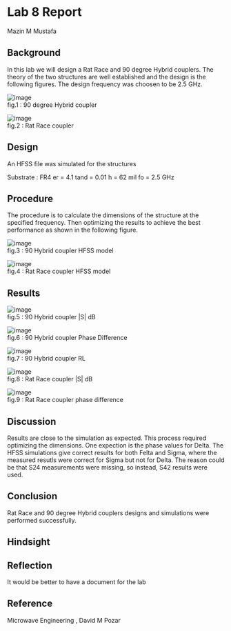
# Lab 8 Report
Mazin M Mustafa 

## Background

In this lab we will design a Rat Race and 90 degree Hybrid couplers. The theory of the two structures are well established and the design is the following figures. The design frequency was choosen to be 2.5 GHz.

![image](https://github.com/CourseReps/ECEN452-Spring2016/blob/master/Students/Mazin-M-Mustafa/Lab8/h.png) <br>
fig.1 : 90 degree Hybrid coupler

![image](https://github.com/CourseReps/ECEN452-Spring2016/blob/master/Students/Mazin-M-Mustafa/Lab8/Ra.png) <br>
fig.2 : Rat Race coupler

## Design

An HFSS file was simulated for the structures

Substrate : FR4
er = 4.1
tand = 0.01
h = 62 mil
fo = 2.5 GHz

## Procedure

The procedure is to calculate the dimensions of the structure at the specified frequency. Then optimizing the results to achieve the best performance as shown in the following figure.

![image](https://github.com/CourseReps/ECEN452-Spring2016/blob/master/Students/Mazin-M-Mustafa/Lab8/ddd.png) <br>
fig.3 : 90 Hybrid coupler HFSS model

![image](https://github.com/CourseReps/ECEN452-Spring2016/blob/master/Students/Mazin-M-Mustafa/Lab8/ww.png) <br>
fig.4 : Rat Race coupler HFSS model

## Results

![image](https://github.com/CourseReps/ECEN452-Spring2016/blob/master/Students/Mazin-M-Mustafa/Lab8/a1.png) <br>
fig.5 : 90 Hybrid coupler |S| dB

![image](https://github.com/CourseReps/ECEN452-Spring2016/blob/master/Students/Mazin-M-Mustafa/Lab8/a2.png) <br>
fig.6 : 90 Hybrid coupler Phase Difference

![image](https://github.com/CourseReps/ECEN452-Spring2016/blob/master/Students/Mazin-M-Mustafa/Lab8/a3.png) <br>
fig.7 : 90 Hybrid coupler RL

![image](https://github.com/CourseReps/ECEN452-Spring2016/blob/master/Students/Mazin-M-Mustafa/Lab8/a4.png) <br>
fig.8 : Rat Race coupler |S| dB

![image](https://github.com/CourseReps/ECEN452-Spring2016/blob/master/Students/Mazin-M-Mustafa/Lab8/a5.png) <br>
fig.9 : Rat Race coupler phase difference

## Discussion

Results are close to the simulation as expected. This process required optimizing the dimensions. One expection is the phase values for Delta. The HFSS simulations give correct results for both Felta and Sigma, where the measured resutls were correct for Sigma but not for Delta. The reason could be that S24 measurements were missing, so instead, S42 results were used.

## Conclusion

Rat Race and 90 degree Hybrid couplers designs and simulations were performed successfully. 

## Hindsight

## Reflection

It would be better to have a document for the lab

## Reference

Microwave Engineering , David M Pozar


